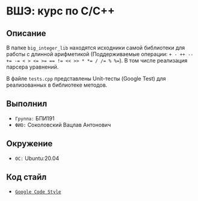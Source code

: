# ВШЭ: курс по C/C++

## Описание

В папке `big_integer_lib` находятся исходники самой библиотеки для работы с длинной арифметикой 
(Поддерживаемые операции: `+ - ++ -- += -= < > <= >= == != << >> * *= / /= % %=`). В том числе реализация парсера уравнений.

В файле `tests.cpp` представлены Unit-тесты (Google Test) для реализованных в библиотеке методов.

## Выполнил

* `Группа:` БПИ191
* `ФИО:` Соколовский Вацлав Антонович

## Окружение

* `ОC:` Ubuntu:20.04

## Код стайл

* [`Google Code Style`](https://google.github.io/styleguide/cppguide.html)